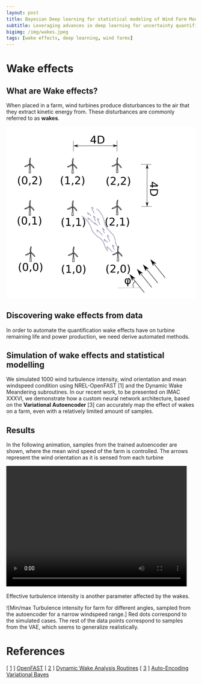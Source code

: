 ```yaml
---
layout: post
title: Bayesian Deep learning for statistical modeling of Wind Farm Monitoring Data
subtitle: Leveraging advances in deep learning for uncertainty quantification
bigimg: /img/wakes.jpeg
tags: [wake effects, deep learning, wind farms]
---
```

# Wake effects
## What are Wake effects?
When placed in a farm, wind turbines produce disturbances to the air that 
they extract kinetic energy from. These disturbances are commonly referred to  as **wakes**.

![Schematic representation of a small wind farm](/img/farm_layout.png)


## Discovering wake effects from data
In order to automate the quantification wake effects have on turbine remaining life and power production, we need derive automated methods.

## Simulation of wake effects and statistical modelling
We simulated 1000 wind turbulence intensity, wind orientation and mean windspeed condition using NREL-OpenFAST [1] and the Dynamic Wake Meandering subroutines.
In our recent work, to be presented on IMAC XXXVI, we demonstrate how a custom neural network architecture, based on the **Variational Autoencoder** [3] can accurately map the effect of wakes on a farm, even with 
a relatively limited amount of samples. 


## Results
In the following animation, samples from the trained autoencoder are shown, where the mean wind speed of the farm is controlled.
The arrows represent the wind orientation as it is sensed from each turbine

<video width="480" height="320" controls="controls">
  <source src="/img/wind_orientation.mp4" type="video/mp4">
</video>

Effective turbulence intensity is another parameter affected by the wakes. 

![Min/max Turbulence intensity for farm for different angles, sampled from the autoencoder for a narrow windspeed range.]
Red dots correspond to the simulated cases. The rest of the data points correspond to samples from the VAE, which seems to generalize realistically.




# References
\[ [1](https://nwtc.nrel.gov/OpenFAST) \] [OpenFAST](https://nwtc.nrel.gov/OpenFAST) 
\[ [2](https://nwtc.nrel.gov/DWM) \] [Dynamic Wake Analysis Routines](https://nwtc.nrel.gov/DWM) 
\[ [3](https://arxiv.org/abs/1312.6114) \] [Auto-Encoding Variational Bayes](https://arxiv.org/abs/1312.6114)
